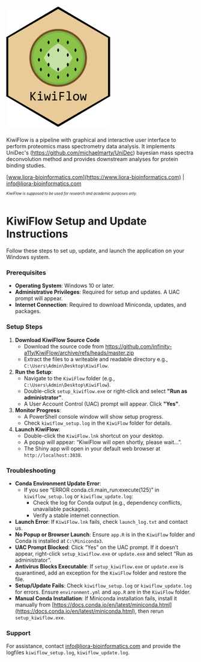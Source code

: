 # <img src="app/static/github_logo.svg" width="55%"/>

KiwiFlow is a pipeline with graphical and interactive user interface to perform proteomics mass spectrometry data analysis. It implements UniDec's (https://github.com/michaelmarty/UniDec) bayesian mass spectra deconvolution method and provides downstream analyses for protein binding studies.  

[www.liora-bioinformatics.com](https://www.liora-bioinformatics.com) \|
[info\@liora-bioinformatics.com](mailto:info@liora-bioinformatics.com)

<sup><sup>*_KiwiFlow is supposed to be used for research and academic purposes only._*</sup></sup>

# KiwiFlow Setup and Update Instructions

Follow these steps to set up, update, and launch the application on your Windows system.

### Prerequisites
- **Operating System**: Windows 10 or later.
- **Administrative Privileges**: Required for setup and updates. A UAC prompt will appear.
- **Internet Connection**: Required to download Miniconda, updates, and packages.

### Setup Steps
1. **Download KiwiFlow Source Code**
   - Download the source code from https://github.com/infinity-a11y/KiwiFlow/archive/refs/heads/master.zip
   - Extract the files to a writeable and readable directory e.g., `C:\Users\Admin\Desktop\KiwiFlow`.
2. **Run the Setup**:
   - Navigate to the `KiwiFlow` folder (e.g., `C:\Users\Admin\Desktop\KiwiFlow`).
   - Double-click `setup_kiwiflow.exe` or right-click and select **"Run as administrator"**.
   - A User Account Control (UAC) prompt will appear. Click **"Yes"**.
3. **Monitor Progress**:
   - A PowerShell console window will show setup progress.
   - Check `kiwiflow_setup.log` in the `KiwiFlow` folder for details.
4. **Launch KiwiFlow**:
   - Double-click the `KiwiFlow.lnk` shortcut on your desktop.
   - A popup will appear: “KiwiFlow will open shortly, please wait...”.
   - The Shiny app will open in your default web browser at `http://localhost:3838`.

### Troubleshooting
- **Conda Environment Update Error**:
  - If you see “ERROR conda.cli.main_run:execute(125)” in `kiwiflow_setup.log` or `kiwiflow_update.log`:
    - Check the log for Conda output (e.g., dependency conflicts, unavailable packages).
    - Verify a stable internet connection.
- **Launch Error**: If `KiwiFlow.lnk` fails, check `launch_log.txt` and contact us.
- **No Popup or Browser Launch**: Ensure `app.R` is in the `KiwiFlow` folder and Conda is installed at `C:\Miniconda3`.
- **UAC Prompt Blocked**: Click “Yes” on the UAC prompt. If it doesn’t appear, right-click `setup_kiwiflow.exe` or `update.exe` and select “Run as administrator”.
- **Antivirus Blocks Executable**: If `setup_kiwiflow.exe` or `update.exe` is quarantined, add an exception for the `KiwiFlow` folder and restore the file.
- **Setup/Update Fails**: Check `kiwiflow_setup.log` or `kiwiflow_update.log` for errors. Ensure `environment.yml` and `app.R` are in the `KiwiFlow` folder.
- **Manual Conda Installation**: If Miniconda installation fails, install it manually from [https://docs.conda.io/en/latest/miniconda.html](https://docs.conda.io/en/latest/miniconda.html), then rerun `setup_kiwiflow.exe`.

### Support
For assistance, contact info@liora-bioinformatics.com and provide the logfiles `kiwiflow_setup.log`, `kiwiflow_update.log`.
